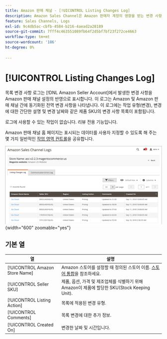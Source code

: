 ```yaml
---
title: Amazon 판매 채널 - [!UICONTROL Listing Changes Log]
description: Amazon Sales Channel은 Amazon 판매자 계정의 영향을 받는 변경 사항을 모니터링하는 데 도움이 되는 목록 변경 로그 를 제공합니다.
feature: Sales Channels, Logs
exl-id: 9c4db5ac-cbfb-4584-b216-4aead2a28189
source-git-commit: 7fff4c463551089fb64f2d5bf7bf23f272ce4663
workflow-type: tm+mt
source-wordcount: '186'
ht-degree: 0%

---
```


# [!UICONTROL Listing Changes Log]

목록 변경 사항 로그는 [!DNL Amazon Seller Account]에서 발생한 변경 사항을 Amazon 판매 채널 설정의 반영으로 표시합니다. 이 로그는 Amazon 및 Amazon 판매 채널 간에 동기화된 전역 변경 사항을 나타냅니다. 이 로그에는 작업 유형(변경), 변경에 대한 간단한 설명 및 변경 날짜와 같은 제품 SKU의 변경 사항 목록이 포함됩니다.

로그에 사용할 수 있는 작업이 없습니다. 리뷰 전용 기능입니다.

Amazon 판매 채널 홈 페이지는 표시되는 데이터를 사용자 지정할 수 있도록 해 주는 몇 가지 일반적인 [작업 영역 컨트롤](./workspace-controls.md)을 공유합니다.

![변경 로그 나열](assets/amazon-listing-changes-log.png){width="600" zoomable="yes"}

## 기본 열

| 열 | 설명 |
|--------------------------------|-------------------------------------------------------------------------------------------------------------------------|
| [!UICONTROL Amazon Store Name] | Amazon 스토어를 설정할 때 정의된 스토어 이름. [스토어 통합](./store-integration.md)을 참조하세요. |
| [!UICONTROL Seller SKU] | 제품, 옵션, 가격 및 제조업체를 식별하기 위해 Amazon이 제품에 할당한 SKU(Stock Keeping Unit). |
| [!UICONTROL Listing Action] | 목록에 적용된 변경 유형. |
| [!UICONTROL Comments] | 목록 변경에 대한 추가 정보. |
| [!UICONTROL Created On] | 변경한 날짜 및 시간입니다. |
